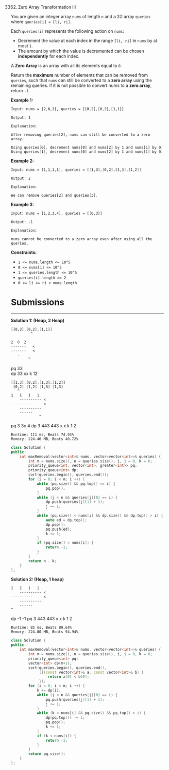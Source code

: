3362. Zero Array Transformation III

You are given an integer array `nums` of length `n` and a 2D array `queries` where `queries[i] = [li, ri]`.

Each `queries[i]` represents the following action on `nums`:

* Decrement the value at each index in the range `[li, ri]` in `nums` by at most `1`.
* The amount by which the value is decremented can be chosen **independently** for each index.

A **Zero Array** is an array with all its elements equal to `0`.

Return the **maximum** number of elements that can be removed from `queries`, such that `nums` can still be converted to a **zero array** using the remaining queries. If it is not possible to convert nums to a **zero array**, return `-1`.

 

**Example 1:**
```
Input: nums = [2,0,2], queries = [[0,2],[0,2],[1,1]]

Output: 1

Explanation:

After removing queries[2], nums can still be converted to a zero array.

Using queries[0], decrement nums[0] and nums[2] by 1 and nums[1] by 0.
Using queries[1], decrement nums[0] and nums[2] by 1 and nums[1] by 0.
```

**Example 2:**
```
Input: nums = [1,1,1,1], queries = [[1,3],[0,2],[1,3],[1,2]]

Output: 2

Explanation:

We can remove queries[2] and queries[3].
```

**Example 3:**
```
Input: nums = [1,2,3,4], queries = [[0,3]]

Output: -1

Explanation:

nums cannot be converted to a zero array even after using all the queries.
```
 

**Constraints:**

* `1 <= nums.length <= 10^5`
* `0 <= nums[i] <= 10^5`
* `1 <= queries.length <= 10^5`
* `queries[i].length == 2`
* `0 <= li <= ri < nums.length`

# Submissions
---
**Solution 1: (Heap, 2 Heap)**

    [[0,2],[0,2],[1,1]]
             ^

    2  0  2
    -------   <
    -------   <
       -
            ^  
pq  33   
dp  33
    xx
k   12

    [[1,3],[0,2],[1,3],[1,2]]
     [0,2] [1,2] [1,3] [1,3]
       ^
    1   1   1   1
        ---------- <
    ----------     <
        ----------
        ------
                 ^
pq  3       3x   4
dp  3   443      443
    x            x
k   1            2 

```
Runtime: 111 ms, Beats 74.94%
Memory: 224.46 MB, Beats 40.72%
```
```c++
class Solution {
public:
    int maxRemoval(vector<int>& nums, vector<vector<int>>& queries) {
        int m = nums.size(), n = queries.size(), i, j = 0, k = 0;
        priority_queue<int, vector<int>, greater<int>> pq;
        priority_queue<int> dp;
        sort(queries.begin(), queries.end());
        for (i = 0; i < m; i ++) {
            while (pq.size() && pq.top() <= i) {
                pq.pop();
            }
            while (j < n && queries[j][0] == i) {
                dp.push(queries[j][1] + 1);
                j += 1;
            }
            while (pq.size() < nums[i] && dp.size() && dp.top() > i) {
                auto ed = dp.top();
                dp.pop();
                pq.push(ed);
                k += 1;
            }
            if (pq.size() < nums[i]) {
                return -1;
            }
        }
        return n - k;
    }
};
```

**Solution 2: (Heap, 1 heap)**

    1   1   1   1
        ---------- <
    ----------     <
        ----------
        ------
    ^
dp              -1   -1
pq  3   443     443
    x           x
k   1           2
```
Runtime: 85 ms, Beats 89.64%
Memory: 224.00 MB, Beats 94.94%
```
```c++
class Solution {
public:
    int maxRemoval(vector<int>& nums, vector<vector<int>>& queries) {
        int m = nums.size(), n = queries.size(), i, j = 0, k = 0;
        priority_queue<int> pq;
        vector<int> dp(m+1);
        sort(queries.begin(), queries.end(),
             [](const vector<int>& a, const vector<int>& b) {
                 return a[0] < b[0];
             });
        for (i = 0; i < m; i ++) {
            k += dp[i];
            while (j < n && queries[j][0] == i) {
                pq.push(queries[j][1] + 1);
                j += 1;
            }
            while (k < nums[i] && pq.size() && pq.top() > i) {
                dp[pq.top()] -= 1;
                pq.pop();
                k += 1;
            }
            if (k < nums[i]) {
                return -1;
            }
        }
        return pq.size();
    }
};
```

